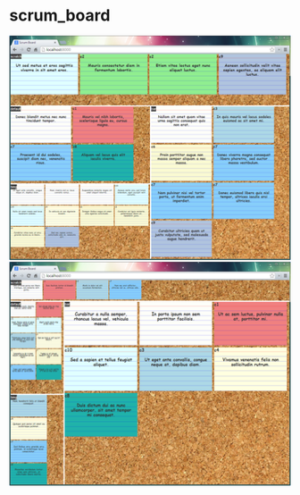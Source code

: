scrum_board
==========

![](https://raw.githubusercontent.com/kdeloach/scrum_board/master/preview.png)
![](https://raw.githubusercontent.com/kdeloach/scrum_board/master/preview2.png)

